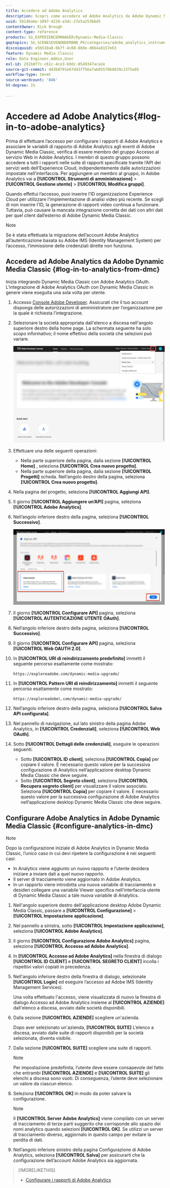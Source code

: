 ```yaml
---
title: Accedere ad Adobe Analytics
description: Scopri come accedere ad Adobe Analytics da Adobe Dynamic Media Classic.
uuid: 5614babe-1097-4228-a3dc-27e5a25366d5
contentOwner: Rick Brough
content-type: reference
products: SG_EXPERIENCEMANAGER/Dynamic-Media-Classic
geptopics: SG_SCENESEVENONDEMAND_PK/categories/adobe_analytics_instrumentation_kit
discoiquuid: e5b510a8-8b7f-4c60-869e-d664a8157e63
feature: Dynamic Media Classic
role: Data Engineer,Admin,User
exl-id: 261b8f7c-c61c-4ce3-b9dc-8549347aca2e
source-git-commit: d43b0791e67d43ff56a7ab85570b9639c2375e05
workflow-type: tm+mt
source-wordcount: '846'
ht-degree: 1%

---
```


# Accedere ad Adobe Analytics{#log-in-to-adobe-analytics}

Prima di effettuare l’accesso per configurare i rapporti di Adobe Analytics e associare le variabili di rapporto di Adobe Analytics agli eventi di Adobe Dynamic Media Classic, verifica di essere membro del gruppo Accesso al servizio Web in Adobe Analytics. I membri di questo gruppo possono accedere a tutti i rapporti nelle suite di rapporti specificate tramite l’API dei servizi web dell’Experience Cloud, indipendentemente dalle autorizzazioni impostate nell’interfaccia. Per aggiungere un membro al gruppo, in Adobe Analytics vai a **[!UICONTROL Strumenti di amministrazione]** > **[!UICONTROL Gestione utente]** > **[!UICONTROL Modifica gruppi]**.

Quando effettui l’accesso, puoi inserire l’ID organizzazione Experience Cloud per utilizzare l’implementazione di analisi video più recente. Se scegli di non inserire l&#39;ID, la generazione di rapporti video continua a funzionare. Tuttavia, può causare la mancata integrazione corretta dei dati con altri dati per quel client dall’esterno di Adobe Dynamic Media Classic.

>[!NOTE]
>
>Se è stata effettuata la migrazione dell’account Adobe Analytics all’autenticazione basata su Adobe IMS (Identity Management System) per l’accesso, l’immissione delle credenziali dirette non funziona.

## Accedere ad Adobe Analytics da Adobe Dynamic Media Classic {#log-in-to-analytics-from-dmc}

Inizia integrando Dynamic Media Classic con Adobe Analytics OAuth. L’integrazione di Adobe Analytics OAuth con Dynamic Media Classic in genere viene eseguita una sola volta per utente.

1. Accesso [Console Adobe Developer](https://developer.adobe.com/console). Assicurati che il tuo account disponga delle autorizzazioni di amministratore per l’organizzazione per la quale è richiesta l’integrazione.
1. Selezionare la società appropriata dall&#39;elenco a discesa nell&#39;angolo superiore destro della home page. La schermata seguente ha solo scopo informativo; il nome effettivo della società che selezioni può variare.

   ![Crea un nuovo progetto](assets/analytics-oauth1.png)

1. Effettuare una delle seguenti operazioni:

   * Nella parte superiore della pagina, dalla sezione **[!UICONTROL Home]** , seleziona **[!UICONTROL Crea nuovo progetto]**.
   * Nella parte superiore della pagina, dalla sezione **[!UICONTROL Progetti]** scheda. Nell’angolo destro della pagina, seleziona **[!UICONTROL Crea nuovo progetto]**.

1. Nella pagina del progetto, seleziona **[!UICONTROL Aggiungi API]**.
1. Il giorno **[!UICONTROL Aggiungere un’API]** pagina, seleziona **[!UICONTROL Adobe Analytics]**.
1. Nell’angolo inferiore destro della pagina, seleziona **[!UICONTROL Successivo]**.

   ![Aggiungere un’API](assets/analytics-oauth2.png)

1. Il giorno **[!UICONTROL Configurare API]** pagina, seleziona **[!UICONTROL AUTENTICAZIONE UTENTE OAuth]**.
1. Nell’angolo inferiore destro della pagina, seleziona **[!UICONTROL Successivo]**.
1. Il giorno **[!UICONTROL Configurare API]** pagina, seleziona **[!UICONTROL Web OAUTH 2.0]**.
1. In **[!UICONTROL URI di reindirizzamento predefinito]** immetti il seguente percorso esattamente come mostrato:

   `https://exploreadobe.com/dynamic-media-upgrade/`

1. In **[!UICONTROL Pattern URI di reindirizzamento]** immetti il seguente percorso esattamente come mostrato:

   `https://exploreadobe\.com/dynamic-media-upgrade/`

1. Nell’angolo inferiore destro della pagina, seleziona **[!UICONTROL Salva API configurata]**.
1. Nel pannello di navigazione, sul lato sinistro della pagina Adobe Analytics, in **[!UICONTROL Credenziali]**, seleziona **[!UICONTROL Web OAuth]**.
1. Sotto **[!UICONTROL Dettagli delle credenziali]**, eseguire le operazioni seguenti:
   * Sotto **[!UICONTROL ID client]**, seleziona **[!UICONTROL Copia]** per copiare il valore. È necessario questo valore per la successiva configurazione di Analytics nell’applicazione desktop Dynamic Media Classic che deve seguire.
   * Sotto **[!UICONTROL Segreto client]**, seleziona **[!UICONTROL Recupera segreto client]** per visualizzare il valore associato. Seleziona **[!UICONTROL Copia]** per copiare il valore. È necessario questo valore per la successiva configurazione di Adobe Analytics nell’applicazione desktop Dynamic Media Classic che deve seguire.

## Configurare Adobe Analytics in Adobe Dynamic Media Classic {#configure-analytics-in-dmc}

>[!NOTE]
>
>Dopo la configurazione iniziale di Adobe Analytics in Dynamic Media Classic, l’unico caso in cui devi ripetere la configurazione è nei seguenti casi:
>
>* In Analytics viene aggiunto un nuovo rapporto e l’utente desidera iniziare a inviare dati a quel nuovo rapporto.
>* Il server di tracciamento viene aggiornato in Adobe Analytics.
>* In un rapporto viene introdotta una nuova variabile di tracciamento e desideri collegare una variabile Viewer specifica nell’interfaccia utente di Dynamic Media Classic a tale nuova variabile di Analytics.
>


1. Nell&#39;angolo superiore destro dell&#39;applicazione desktop Adobe Dynamic Media Classic, passare a **[!UICONTROL Configurazione]** > **[!UICONTROL Impostazione applicazione]**.
1. Nel pannello a sinistra, sotto **[!UICONTROL Impostazione applicazione]**, seleziona **[!UICONTROL Adobe Analytics]**.
1. Il giorno **[!UICONTROL Configurazione Adobe Analytics]** pagina, seleziona **[!UICONTROL Accesso ad Adobe Analytics]**.
1. In **[!UICONTROL Accesso ad Adobe Analytics]** nella finestra di dialogo **[!UICONTROL ID CLIENT]** e **[!UICONTROL SEGRETO CLIENT]** incolla i rispettivi valori copiati in precedenza.
1. Nell&#39;angolo inferiore destro della finestra di dialogo, selezionate **[!UICONTROL Login]** ed eseguire l’accesso ad Adobe IMS (Identity Management Services).

   Una volta effettuato l&#39;accesso, viene visualizzata di nuovo la finestra di dialogo Accesso ad Adobe Analytics insieme al **[!UICONTROL AZIENDE]** dall&#39;elenco a discesa, avviato dalle società disponibili.

1. Dalla sezione **[!UICONTROL AZIENDE]** scegliere un&#39;azienda.

   Dopo aver selezionato un&#39;azienda, **[!UICONTROL SUITE]** L’elenco a discesa, avviato dalle suite di rapporti disponibili per la società selezionata, diventa visibile.

1. Dalla sezione **[!UICONTROL SUITE]** scegliere una suite di rapporti.

   >[!NOTE]
   >
   >Per impostazione predefinita, l’utente deve essere consapevole del fatto che entrambi **[!UICONTROL AZIENDE]** e **[!UICONTROL SUITE]** gli elenchi a discesa sono vuoti. Di conseguenza, l’utente deve selezionare un valore da ciascun elenco.

1. Seleziona **[!UICONTROL OK]** in modo da poter salvare la configurazione.

   >[!NOTE]
   >
   >Il **[!UICONTROL Server Adobe Analytics]** viene compilato con un server di tracciamento di terze parti suggerito che corrisponde allo spazio dei nomi analytics quando selezioni **[!UICONTROL OK]**. Se utilizzi un server di tracciamento diverso, aggiornalo in questo campo per evitare la perdita di dati.

1. Nell’angolo inferiore sinistro della pagina Configurazione di Adobe Analytics, seleziona **[!UICONTROL Salva]** per assicurarti che la configurazione dell’account Adobe Analytics sia aggiornata.

>[!MORELIKETHIS]
>
>* [Configurare i rapporti di Adobe Analytics](configuring-analytics-reports.md#configuring_adobe_analytics_reports)

